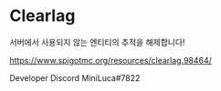 # Clearlag
서버에서 사용되지 않는 엔티티의 추적을 해제합니다!

https://www.spigotmc.org/resources/clearlag.98464/

Developer Discord
MiniLuca#7822
